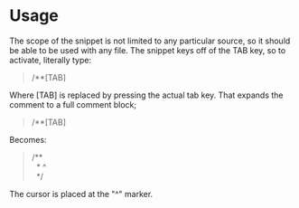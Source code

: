 Usage
=====

The scope of the snippet is not limited to any particular source, so it should be able to be used with any file. The snippet keys off of the TAB key, so to activate, literally type:

> /**[TAB]

Where [TAB] is replaced by pressing the actual tab key. That expands the comment to a full comment block;

> /**[TAB]

Becomes:

> /\*\*<br/>
> &nbsp;&nbsp;\*&nbsp;^<br/>
> &nbsp;&nbsp;\*/

The cursor is placed at the "^" marker.